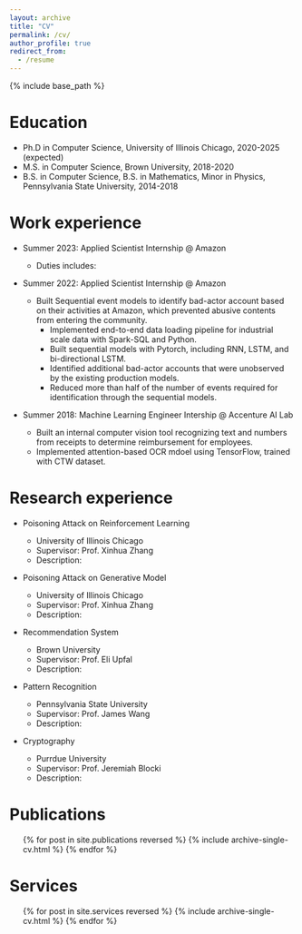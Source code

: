 ```yaml
---
layout: archive
title: "CV"
permalink: /cv/
author_profile: true
redirect_from:
  - /resume
---
```


{% include base_path %}

Education
======
* Ph.D in Computer Science, University of Illinois Chicago, 2020-2025 (expected)
* M.S. in Computer Science, Brown University, 2018-2020
* B.S. in Computer Science, B.S. in Mathematics, Minor in Physics, Pennsylvania State University, 2014-2018

Work experience
======
* Summer 2023: Applied Scientist Internship @ Amazon
  * Duties includes: 

* Summer 2022: Applied Scientist Internship @ Amazon
  * Built Sequential event models to identify bad-actor account based on their activities at Amazon, which prevented abusive contents from entering the community.
    * Implemented end-to-end data loading pipeline for industrial scale data with Spark-SQL and Python.
    * Built sequential models with Pytorch, including RNN, LSTM, and bi-directional LSTM.
    * Identified additional bad-actor accounts that were unobserved by the existing production models.
    * Reduced more than half of the number of events required for identification through the sequential models.

* Summer 2018: Machine Learning Engineer Intership @ Accenture AI Lab
  * Built an internal computer vision tool recognizing text and numbers from receipts to determine reimbursement for employees.
  * Implemented attention-based OCR mdoel using TensorFlow, trained with CTW dataset.

Research experience
======
* Poisoning Attack on Reinforcement Learning
  * University of Illinois Chicago
  * Supervisor: Prof. Xinhua Zhang
  * Description: 

* Poisoning Attack on Generative Model
  * University of Illinois Chicago
  * Supervisor: Prof. Xinhua Zhang
  * Description: 

* Recommendation System
  * Brown University
  * Supervisor: Prof. Eli Upfal
  * Description: 

    
* Pattern Recognition
  * Pennsylvania State University
  * Supervisor: Prof. James Wang
  * Description: 

* Cryptography
  * Purrdue University
  * Supervisor: Prof. Jeremiah Blocki
  * Description: 

Publications
======
  <ul>{% for post in site.publications reversed %}
    {% include archive-single-cv.html %}
  {% endfor %}</ul>
  

Services
======
  <ul>{% for post in site.services reversed %}
    {% include archive-single-cv.html %}
  {% endfor %}</ul>
  

